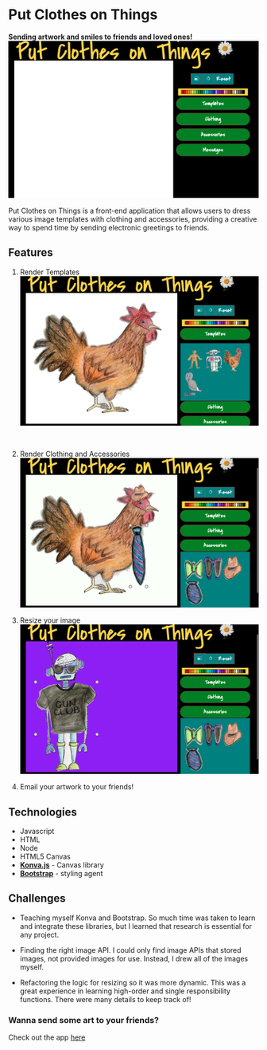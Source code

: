 # Put Clothes on Things

**Sending artwork and smiles to friends and loved ones!**
<br>
![landingpage](./assets/landing.png)

Put Clothes on Things is a front-end application that allows users to dress various image templates with clothing and accessories, providing a creative way to spend time by sending electronic greetings to friends.

## Features

1. Render Templates
![chickendemo](./assets/chickendemo.png)
<br>

2. Render Clothing and Accessories
![chickenclothesdemo](./assets/chickenclothesdemo.png)

3. Resize your image
![robotdemo](./assets/robotdemo.png)

4. Email your artwork to your friends!

## Technologies

* Javascript
* HTML
* Node
* HTML5 Canvas
* **[Konva.js](https://konvajs.github.io)** - Canvas library
* **[Bootstrap](https://getbootstrap.com/)** - styling agent

## Challenges

* Teaching myself Konva and Bootstrap. So much time was taken to learn and integrate these libraries, but I learned that research is essential for any project.

* Finding the right image API. I could only find image APIs that stored images, not provided images for use. Instead, I drew all of the images myself.

* Refactoring the logic for resizing so it was more dynamic. This was a great experience in learning high-order and single responsibility functions. There were many details to keep track of!


### Wanna send some art to your friends?
Check out the app [here](https://jaymeramsay.github.io/Q1project/)
